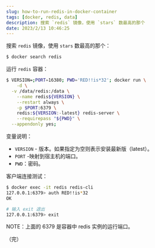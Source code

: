 ```yaml
---
slug: how-to-run-redis-in-docker-container
tags: [docker, redis, data]
description: 搜索 `redis` 镜像，使用 `stars` 数最高的那个
date: 2023/2/13 10:46:25
---
```


搜索 `redis` 镜像，使用 `stars` 数最高的那个：

```bash
$ docker search redis
```

运行 `redis` 容器：

```bash
$ VERSION=;PORT=16380; PWD='RED!!is*32'; docker run \
	-d \
  -v /data/redis:/data \
	--name redis${VERSION} \
	--restart always \
	-p $PORT:6379 \
	redis:${VERSION:-latest} redis-server \
	--requirepass "${PWD}" \
  --appendonly yes;
```

变量说明：

- `VERSION` - 版本。如果指定为空则表示安装最新版（latest）。
- `PORT` -映射到宿主机的端口。
- `PWD`：密码。

客户端连接测试：

```bash
$ docker exec -it redis redis-cli
127.0.0.1:6379> auth RED!!is*32
OK

# 输入 exit 退出
127.0.0.1:6379> exit
```

NOTE：上面的 6379 是容器中 redis 实例的运行端口。

（完）